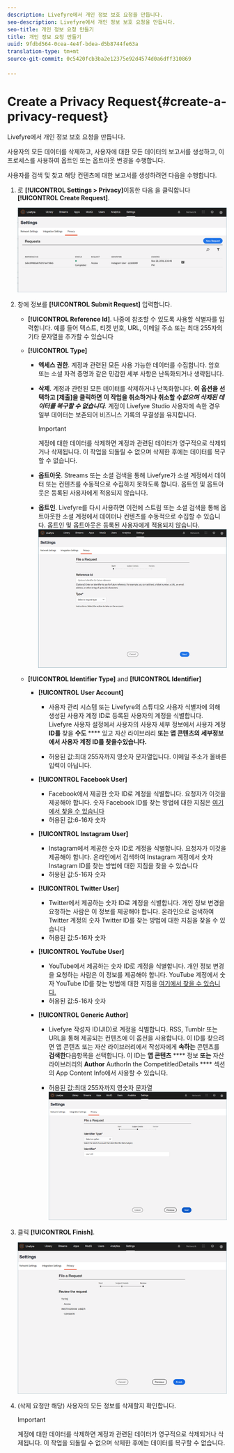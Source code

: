 ```yaml
---
description: Livefyre에서 개인 정보 보호 요청을 만듭니다.
seo-description: Livefyre에서 개인 정보 보호 요청을 만듭니다.
seo-title: 개인 정보 요청 만들기
title: 개인 정보 요청 만들기
uuid: 9fdbd564-0cea-4e4f-bdea-d5b8744fe63a
translation-type: tm+mt
source-git-commit: 0c5420fcb3ba2e12375e92d4574d0a6dff310869

---
```



# Create a Privacy Request{#create-a-privacy-request}

Livefyre에서 개인 정보 보호 요청을 만듭니다.

사용자의 모든 데이터를 삭제하고, 사용자에 대한 모든 데이터의 보고서를 생성하고, 이 프로세스를 사용하여 옵트인 또는 옵트아웃 변경을 수행합니다.

사용자를 검색 및 찾고 해당 컨텐츠에 대한 보고서를 생성하려면 다음을 수행합니다.

1. 로 **[!UICONTROL Settings > Privacy]**&#x200B;이동한 다음 을 클릭합니다 **[!UICONTROL Create Request]**.

   ![](assets/privacypage1.png)

1. 창에 정보를 **[!UICONTROL Submit Request]** 입력합니다.

   * **[!UICONTROL Reference Id]**. 나중에 참조할 수 있도록 사용할 식별자를 입력합니다. 예를 들어 텍스트, 티켓 번호, URL, 이메일 주소 또는 최대 255자의 기타 문자열을 추가할 수 있습니다
   * **[!UICONTROL Type]**

      * **액세스 권한**. 계정과 관련된 모든 사용 가능한 데이터를 수집합니다. 암호 또는 소셜 자격 증명과 같은 민감한 세부 사항은 난독화되거나 생략됩니다.

      * **삭제**. 계정과 관련된 모든 데이터를 삭제하거나 난독화합니다. **이 옵션을 선택하고 [제출]을 클릭하면 이 작업을 취소하거나 취소할 수&#x200B;*없으며 삭제된 데이터를 복구할 수 없습니다.*** 계정이 Livefyre Studio 사용자에 속한 경우 일부 데이터는 보존되어 비즈니스 기록의 무결성을 유지합니다.

         >[!IMPORTANT]
         >
         >계정에 대한 데이터를 삭제하면 계정과 관련된 데이터가 영구적으로 삭제되거나 삭제됩니다. 이 작업을 되돌릴 수 없으며 삭제한 후에는 데이터를 복구할 수 없습니다.

      * **옵트아웃**. Streams 또는 소셜 검색을 통해 Livefyre가 소셜 계정에서 데이터 또는 컨텐츠를 수동적으로 수집하지 못하도록 합니다. 옵트인 및 옵트아웃은 등록된 사용자에게 적용되지 않습니다.
      * **옵트인**. Livefyre를 다시 사용하면 이전에 스트림 또는 소셜 검색을 통해 옵트아웃한 소셜 계정에서 데이터나 컨텐츠를 수동적으로 수집할 수 있습니다. 옵트인 및 옵트아웃은 등록된 사용자에게 적용되지 않습니다.
      ![](assets/privacypage2.png)

   * **[!UICONTROL Identifier Type]** and **[!UICONTROL Identifier]**

      * **[!UICONTROL User Account]**

         * 사용자 관리 시스템 또는 Livefyre의 스튜디오 사용자 식별자에 의해 생성된 사용자 계정 ID로 등록된 사용자의 계정을 식별합니다. Livefyre 사용자 설정에서 사용자의 사용자 세부 정보에서 사용자 계정 **ID를** 찾을 **수도** **** 있고 자산 라이브러리 **또는 앱 콘텐츠의 세부정보에서 사용자 계정 ID를 찾을수있습니다.**

         * 허용된 값:최대 255자까지 영숫자 문자열입니다. 이메일 주소가 올바른 입력이 아닙니다.
      * **[!UICONTROL Facebook User]**

         * Facebook에서 제공한 숫자 ID로 계정을 식별합니다. 요청자가 이것을 제공해야 합니다. 숫자 Facebook ID를 찾는 방법에 대한 지침은 [여기에서 찾을 수 있습니다](https://www.facebook.com/help/1397933243846983?helpref=faq_content)
         * 허용된 값:6-16자 숫자
      * **[!UICONTROL Instagram User]**

         * Instagram에서 제공한 숫자 ID로 계정을 식별합니다. 요청자가 이것을 제공해야 합니다. 온라인에서 검색하여 Instagram 계정에서 숫자 Instagram ID를 찾는 방법에 대한 지침을 찾을 수 있습니다
         * 허용된 값:5-16자 숫자
      * **[!UICONTROL Twitter User]**

         * Twitter에서 제공하는 숫자 ID로 계정을 식별합니다. 개인 정보 변경을 요청하는 사람은 이 정보를 제공해야 합니다. 온라인으로 검색하여 Twitter 계정의 숫자 Twitter ID를 찾는 방법에 대한 지침을 찾을 수 있습니다
         * 허용된 값:5-16자 숫자
      * **[!UICONTROL YouTube User]**

         * YouTube에서 제공하는 숫자 ID로 계정을 식별합니다. 개인 정보 변경을 요청하는 사람은 이 정보를 제공해야 합니다. YouTube 계정에서 숫자 YouTube ID를 찾는 방법에 대한 지침을 [여기에서 찾을 수 있습니다.](https://support.google.com/youtube/answer/3250431?hl=en)
         * 허용된 값:5-16자 숫자
      * **[!UICONTROL Generic Author]**

         * Livefyre 작성자 ID(JID)로 계정을 식별합니다. RSS, Tumblr 또는 URL을 통해 제공되는 컨텐츠에 이 옵션을 사용합니다. 이 ID를 찾으려면 앱 콘텐츠 또는 자산 라이브러리에서 작성자에게 **속하는** 콘텐츠를 **검색한**&#x200B;다음항목을 선택합니다. 이 ID는 **앱 콘텐츠** **** 정보 **또는** 자산 라이브러리의 **Author** AuthorIn the CompetitledDetails **** 섹션의 App Content Info에서 사용할 수 있습니다.

         * 허용된 값:최대 255자까지 영숫자 문자열
         ![](assets/privacypage3.png)








1. 클릭 **[!UICONTROL Finish]**.

   ![](assets/privacypage4.png)

1. (삭제 요청만 해당) 사용자의 모든 정보를 삭제할지 확인합니다.

   >[!IMPORTANT]
   >
   >계정에 대한 데이터를 삭제하면 계정과 관련된 데이터가 영구적으로 삭제되거나 삭제됩니다. 이 작업을 되돌릴 수 없으며 삭제한 후에는 데이터를 복구할 수 없습니다.

